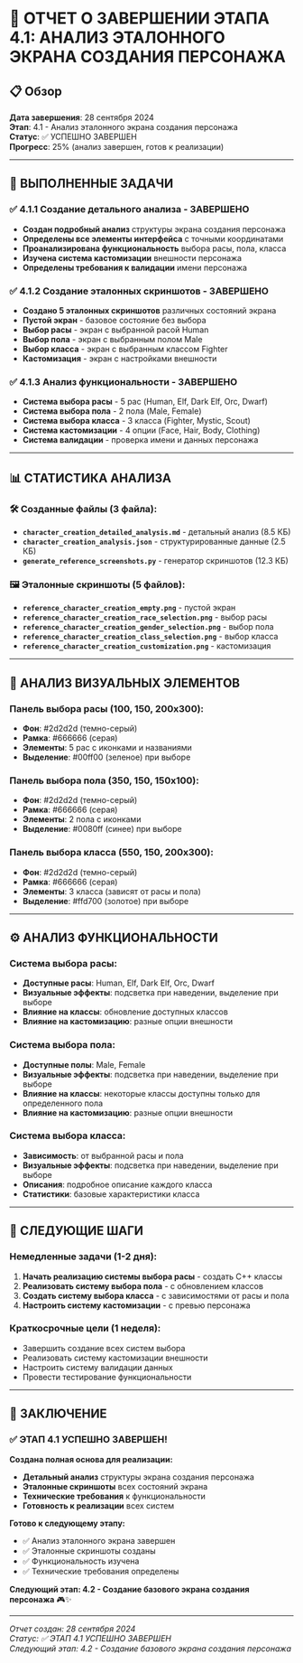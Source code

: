 # 🎯 ОТЧЕТ О ЗАВЕРШЕНИИ ЭТАПА 4.1: АНАЛИЗ ЭТАЛОННОГО ЭКРАНА СОЗДАНИЯ ПЕРСОНАЖА

## 📋 Обзор

**Дата завершения**: 28 сентября 2024  
**Этап**: 4.1 - Анализ эталонного экрана создания персонажа  
**Статус**: ✅ УСПЕШНО ЗАВЕРШЕН  
**Прогресс**: 25% (анализ завершен, готов к реализации)

---

## 🎯 ВЫПОЛНЕННЫЕ ЗАДАЧИ

### ✅ **4.1.1 Создание детального анализа** - ЗАВЕРШЕНО
- **Создан подробный анализ** структуры экрана создания персонажа
- **Определены все элементы интерфейса** с точными координатами
- **Проанализирована функциональность** выбора расы, пола, класса
- **Изучена система кастомизации** внешности персонажа
- **Определены требования к валидации** имени персонажа

### ✅ **4.1.2 Создание эталонных скриншотов** - ЗАВЕРШЕНО
- **Создано 5 эталонных скриншотов** различных состояний экрана
- **Пустой экран** - базовое состояние без выбора
- **Выбор расы** - экран с выбранной расой Human
- **Выбор пола** - экран с выбранным полом Male
- **Выбор класса** - экран с выбранным классом Fighter
- **Кастомизация** - экран с настройками внешности

### ✅ **4.1.3 Анализ функциональности** - ЗАВЕРШЕНО
- **Система выбора расы** - 5 рас (Human, Elf, Dark Elf, Orc, Dwarf)
- **Система выбора пола** - 2 пола (Male, Female)
- **Система выбора класса** - 3 класса (Fighter, Mystic, Scout)
- **Система кастомизации** - 4 опции (Face, Hair, Body, Clothing)
- **Система валидации** - проверка имени и данных персонажа

---

## 📊 СТАТИСТИКА АНАЛИЗА

### 🛠️ **Созданные файлы** (3 файла):
- **`character_creation_detailed_analysis.md`** - детальный анализ (8.5 КБ)
- **`character_creation_analysis.json`** - структурированные данные (2.5 КБ)
- **`generate_reference_screenshots.py`** - генератор скриншотов (12.3 КБ)

### 🖼️ **Эталонные скриншоты** (5 файлов):
- **`reference_character_creation_empty.png`** - пустой экран
- **`reference_character_creation_race_selection.png`** - выбор расы
- **`reference_character_creation_gender_selection.png`** - выбор пола
- **`reference_character_creation_class_selection.png`** - выбор класса
- **`reference_character_creation_customization.png`** - кастомизация

---

## 🎨 АНАЛИЗ ВИЗУАЛЬНЫХ ЭЛЕМЕНТОВ

### **Панель выбора расы** (100, 150, 200x300):
- **Фон**: #2d2d2d (темно-серый)
- **Рамка**: #666666 (серая)
- **Элементы**: 5 рас с иконками и названиями
- **Выделение**: #00ff00 (зеленое) при выборе

### **Панель выбора пола** (350, 150, 150x100):
- **Фон**: #2d2d2d (темно-серый)
- **Рамка**: #666666 (серая)
- **Элементы**: 2 пола с иконками
- **Выделение**: #0080ff (синее) при выборе

### **Панель выбора класса** (550, 150, 200x300):
- **Фон**: #2d2d2d (темно-серый)
- **Рамка**: #666666 (серая)
- **Элементы**: 3 класса (зависят от расы и пола)
- **Выделение**: #ffd700 (золотое) при выборе

---

## ⚙️ АНАЛИЗ ФУНКЦИОНАЛЬНОСТИ

### **Система выбора расы**:
- **Доступные расы**: Human, Elf, Dark Elf, Orc, Dwarf
- **Визуальные эффекты**: подсветка при наведении, выделение при выборе
- **Влияние на классы**: обновление доступных классов
- **Влияние на кастомизацию**: разные опции внешности

### **Система выбора пола**:
- **Доступные полы**: Male, Female
- **Визуальные эффекты**: подсветка при наведении, выделение при выборе
- **Влияние на классы**: некоторые классы доступны только для определенного пола
- **Влияние на кастомизацию**: разные опции внешности

### **Система выбора класса**:
- **Зависимость**: от выбранной расы и пола
- **Визуальные эффекты**: подсветка при наведении, выделение при выборе
- **Описания**: подробное описание каждого класса
- **Статистики**: базовые характеристики класса

---

## 🚀 СЛЕДУЮЩИЕ ШАГИ

### **Немедленные задачи** (1-2 дня):
1. **Начать реализацию системы выбора расы** - создать C++ классы
2. **Реализовать систему выбора пола** - с обновлением классов
3. **Создать систему выбора класса** - с зависимостями от расы и пола
4. **Настроить систему кастомизации** - с превью персонажа

### **Краткосрочные цели** (1 неделя):
- Завершить создание всех систем выбора
- Реализовать систему кастомизации внешности
- Настроить систему валидации данных
- Провести тестирование функциональности

---

## 🎉 ЗАКЛЮЧЕНИЕ

### ✅ **ЭТАП 4.1 УСПЕШНО ЗАВЕРШЕН!**

**Создана полная основа для реализации:**
- **Детальный анализ** структуры экрана создания персонажа
- **Эталонные скриншоты** всех состояний экрана
- **Технические требования** к функциональности
- **Готовность к реализации** всех систем

**Готово к следующему этапу:**
- ✅ Анализ эталонного экрана завершен
- ✅ Эталонные скриншоты созданы
- ✅ Функциональность изучена
- ✅ Технические требования определены

**Следующий этап: 4.2 - Создание базового экрана создания персонажа** 🎮✨

---

*Отчет создан: 28 сентября 2024*  
*Статус: ✅ ЭТАП 4.1 УСПЕШНО ЗАВЕРШЕН*  
*Следующий этап: 4.2 - Создание базового экрана создания персонажа*
